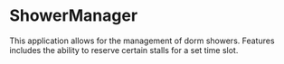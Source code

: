 ShowerManager
=============
This application allows for the management of dorm showers. Features includes the ability to reserve certain stalls for a set time slot.
